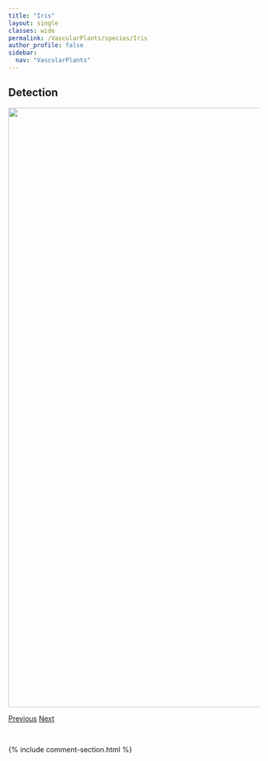 ```yaml
---
title: "Iris"
layout: single
classes: wide
permalink: /VascularPlants/species/Iris
author_profile: false
sidebar:
  nav: "VascularPlants"
---
```


<h2>Detection</h2>

<a href="https://drive.google.com/uc?export=view&id=1g9-P_O3NZJcXiDxl0EgTKsTSrUHxFNoa">
<img src="https://drive.google.com/uc?export=view&id=1g9-P_O3NZJcXiDxl0EgTKsTSrUHxFNoa" height = "1200" width = "800">
</a>


<a href="/DevelopmentWebsite/VascularPlants/species/IpomoeaPurpurea" class="pagination--pager" title="Ipomoea purpurea">Previous</a> <a href="/DevelopmentWebsite/VascularPlants/species/IsoetesEchinospora" class="pagination--pager" title="Isoetes echinospora">Next</a>

<p>&nbsp;</p>

{% include comment-section.html %}
